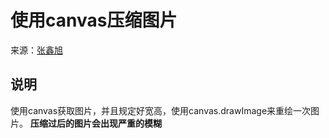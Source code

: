 # 使用canvas压缩图片
来源：[张鑫旭](https://www.zhangxinxu.com/wordpress/2017/07/html5-canvas-image-compress-upload/)
## 说明
使用canvas获取图片，并且规定好宽高，使用canvas.drawImage来重绘一次图片。
**压缩过后的图片会出现严重的模糊**
